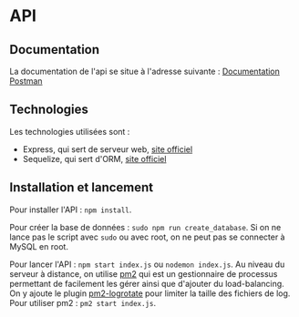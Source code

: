 # API

## Documentation
La documentation de l'api se situe à l'adresse suivante :
[Documentation Postman](https://documenter.getpostman.com/view/5897764/SVtR3B88?version=latest "Documentation Postman")

## Technologies
Les technologies utilisées sont :
+ Express, qui sert de serveur web, [site officiel](https://expressjs.com)
+ Sequelize, qui sert d'ORM, [site officiel](https://sequelize.org/)

## Installation et lancement
Pour installer l'API :
`npm install`.

Pour créer la base de données :
`sudo npm run create_database`.
Si on ne lance pas le script avec `sudo` ou avec root, on ne peut pas se connecter à MySQL en root.

Pour lancer l'API :
`npm start index.js` ou `nodemon index.js`.
Au niveau du serveur à distance, on utilise [pm2](https://pm2.keymetrics.io/) qui est un gestionnaire de processus 
permettant de facilement les gérer ainsi que d'ajouter du load-balancing. 
On y ajoute le plugin [pm2-logrotate](https://www.npmjs.com/package/pm2-logrotate) pour limiter la taille des fichiers de log.
Pour utiliser pm2 : `pm2 start index.js`.